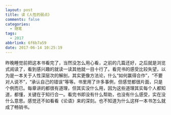 ```yaml
---
layout: post
title: 读《人性的弱点》
comments: false
categories:
  - 随笔
tags:
  - 2017
abbrlink: 6f6b7a59
date: 2017-06-14 10:25:19
---
```


  昨晚睡觉前把这本书看完了，当然没怎么用心看，之前的几篇还好，之后就是浏览式阅读了，看到感兴趣的就读一读其他就一目十行了。看完书的感受比较失望，以为是一本关于人性深层次的解剖，其实更像方法论，什么&ldquo;如何赢得合作&rdquo;，&ldquo;不要对人说不&rdquo;，&ldquo;承认自己的错误&rdquo;等等。书里用了许多事例，但感觉都很片面，只是个例而已。每章讲的都很有道理，但其实没什么用，因为这些道理其实每个人都知道，都懂，关键在于知行合一。看完书即没有什么帮助，也没有什么感受，实在没什么意思。感觉还不如看看《论语》来的深刻。也不知道为什么这样一本书怎么就成了畅销书。
